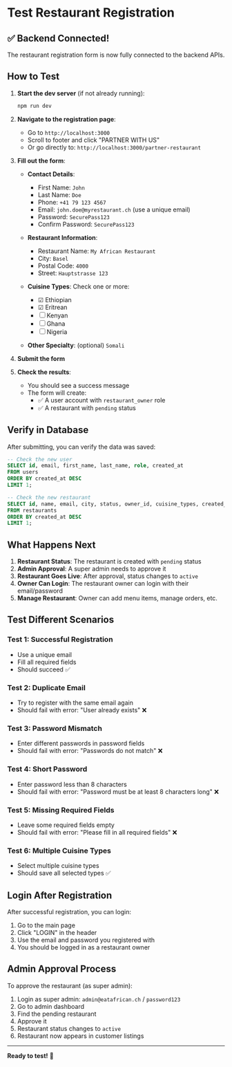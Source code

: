 # Test Restaurant Registration

## ✅ Backend Connected!

The restaurant registration form is now fully connected to the backend APIs.

## How to Test

1. **Start the dev server** (if not already running):
   ```bash
   npm run dev
   ```

2. **Navigate to the registration page**:
   - Go to `http://localhost:3000`
   - Scroll to footer and click "PARTNER WITH US"
   - Or go directly to: `http://localhost:3000/partner-restaurant`

3. **Fill out the form**:
   - **Contact Details**:
     - First Name: `John`
     - Last Name: `Doe`
     - Phone: `+41 79 123 4567`
     - Email: `john.doe@myrestaurant.ch` (use a unique email)
     - Password: `SecurePass123`
     - Confirm Password: `SecurePass123`
   
   - **Restaurant Information**:
     - Restaurant Name: `My African Restaurant`
     - City: `Basel`
     - Postal Code: `4000`
     - Street: `Hauptstrasse 123`
   
   - **Cuisine Types**: Check one or more:
     - ☑ Ethiopian
     - ☑ Eritrean
     - ☐ Kenyan
     - ☐ Ghana
     - ☐ Nigeria
   
   - **Other Specialty**: (optional) `Somali`

4. **Submit the form**

5. **Check the results**:
   - You should see a success message
   - The form will create:
     - ✅ A user account with `restaurant_owner` role
     - ✅ A restaurant with `pending` status

## Verify in Database

After submitting, you can verify the data was saved:

```sql
-- Check the new user
SELECT id, email, first_name, last_name, role, created_at 
FROM users 
ORDER BY created_at DESC 
LIMIT 1;

-- Check the new restaurant
SELECT id, name, email, city, status, owner_id, cuisine_types, created_at 
FROM restaurants 
ORDER BY created_at DESC 
LIMIT 1;
```

## What Happens Next

1. **Restaurant Status**: The restaurant is created with `pending` status
2. **Admin Approval**: A super admin needs to approve it
3. **Restaurant Goes Live**: After approval, status changes to `active`
4. **Owner Can Login**: The restaurant owner can login with their email/password
5. **Manage Restaurant**: Owner can add menu items, manage orders, etc.

## Test Different Scenarios

### Test 1: Successful Registration
- Use a unique email
- Fill all required fields
- Should succeed ✅

### Test 2: Duplicate Email
- Try to register with the same email again
- Should fail with error: "User already exists" ❌

### Test 3: Password Mismatch
- Enter different passwords in password fields
- Should fail with error: "Passwords do not match" ❌

### Test 4: Short Password
- Enter password less than 8 characters
- Should fail with error: "Password must be at least 8 characters long" ❌

### Test 5: Missing Required Fields
- Leave some required fields empty
- Should fail with error: "Please fill in all required fields" ❌

### Test 6: Multiple Cuisine Types
- Select multiple cuisine types
- Should save all selected types ✅

## Login After Registration

After successful registration, you can login:

1. Go to the main page
2. Click "LOGIN" in the header
3. Use the email and password you registered with
4. You should be logged in as a restaurant owner

## Admin Approval Process

To approve the restaurant (as super admin):

1. Login as super admin: `admin@eatafrican.ch` / `password123`
2. Go to admin dashboard
3. Find the pending restaurant
4. Approve it
5. Restaurant status changes to `active`
6. Restaurant now appears in customer listings

---

**Ready to test!** 🚀
